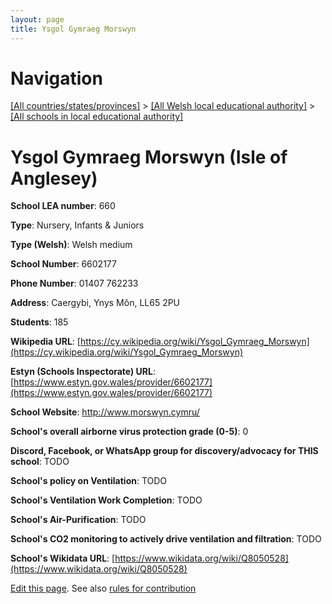 ```yaml
---
layout: page
title: Ysgol Gymraeg Morswyn
---
```

# Navigation

[[All countries/states/provinces]](../../..) > [[All Welsh local educational authority]](../..) > [[All schools in local educational authority]](..)

# Ysgol Gymraeg Morswyn (Isle of Anglesey)

**School LEA number**: 660

**Type**: Nursery, Infants & Juniors

**Type (Welsh)**: Welsh medium

**School Number**: 6602177

**Phone Number**: 01407 762233

**Address**: Caergybi, Ynys Môn, LL65 2PU

**Students**: 185

**Wikipedia URL**: [https://cy.wikipedia.org/wiki/Ysgol_Gymraeg_Morswyn](https://cy.wikipedia.org/wiki/Ysgol_Gymraeg_Morswyn)

**Estyn (Schools Inspectorate) URL**: [https://www.estyn.gov.wales/provider/6602177](https://www.estyn.gov.wales/provider/6602177)

**School Website**: http://www.morswyn.cymru/

**School's overall airborne virus protection grade (0-5)**: 0

**Discord, Facebook, or WhatsApp group for discovery/advocacy for THIS school**: TODO

**School's policy on Ventilation**: TODO

**School's Ventilation Work Completion**: TODO

**School's Air-Purification**: TODO

**School's CO2 monitoring to actively drive ventilation and filtration**: TODO

**School's Wikidata URL**: [https://www.wikidata.org/wiki/Q8050528](https://www.wikidata.org/wiki/Q8050528)




[Edit this page](https://github.com/VentilationProject/Wales/edit/prif/./Isle_of_Anglesey/Ysgol_Gymraeg_Morswyn.md). See also [rules for contribution](../../../contribution-rules/)